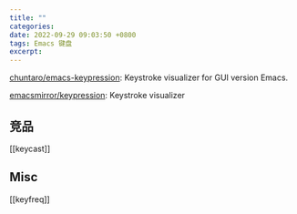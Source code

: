 ```yaml
---
title: ""
categories: 
date: 2022-09-29 09:03:50 +0800
tags: Emacs 键盘
excerpt: 
---
```


[chuntaro/emacs-keypression](https://github.com/chuntaro/emacs-keypression): Keystroke visualizer for GUI version Emacs.

[emacsmirror/keypression](https://github.com/emacsmirror/keypression): Keystroke visualizer

## 竞品

[[keycast]]

## Misc

[[keyfreq]]


